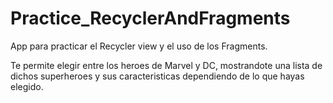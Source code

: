 # Practice_RecyclerAndFragments
App para practicar el Recycler view y el uso de los Fragments.

Te permite elegir entre los heroes de Marvel y DC, mostrandote una lista de dichos superheroes y sus caracteristicas dependiendo de lo que hayas elegido.
